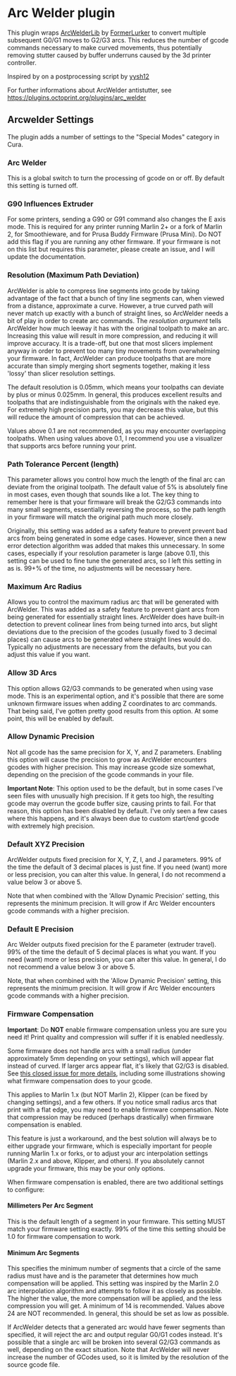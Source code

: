 # Arc Welder plugin

This plugin wraps [ArcWelderLib](https://github.com/FormerLurker/ArcWelderLib) by [FormerLurker](https://github.com/FormerLurker) to convert multiple subsequent G0/G1 moves to G2/G3 arcs. This reduces the number of gcode commands necessary to make curved movements, thus potentially removing stutter caused by buffer underruns caused by the 3d printer controller.

Inspired by on a postprocessing script by [yysh12](https://github.com/yysh12)

For further informations about ArcWelder antistutter, see https://plugins.octoprint.org/plugins/arc_welder

## Arcwelder Settings

The plugin adds a number of settings to the "Special Modes" category in Cura.

### Arc Welder
This is a global switch to turn the processing of gcode on or off. By default this setting is turned off.

### G90 Influences Extruder
For some printers, sending a G90 or G91 command also changes the E axis mode.  This is required for any printer running Marlin 2+ or a fork of Marlin 2, for Smoothieware, and for Prusa Buddy Firmware (Prusa Mini).  Do NOT add this flag if you are running any other firmware.  If your firmware is not on this list but requires this parameter, please create an issue, and I will update the documentation.

### Resolution (Maximum Path Deviation)
ArcWelder is able to compress line segments into gcode by taking advantage of the fact that a bunch of tiny line segments can, when viewed from a distance, approximate a curve.  However, a true curved path will never match up exactly with a bunch of straight lines, so ArcWelder needs a bit of play in order to create arc commands.  The *resolution argument* tells ArcWelder how much leeway it has with the original toolpath to make an arc.  Increasing this value will result in more compression, and reducing it will improve accuracy.  It is a trade-off, but one that most slicers implement anyway in order to prevent too many tiny movements from overwhelming your firmware.  In fact, ArcWelder can produce toolpaths that are more accurate than simply merging short segments together, making it less 'lossy' than slicer resolution settings.

The default resolution is 0.05mm, which means your toolpaths can deviate by plus or minus 0.025mm.  In general, this produces excellent results and toolpaths that are indistinguishable from the originals with the naked eye.  For extremely high precision parts, you may decrease this value, but this will reduce the amount of compression that can be achieved.

Values above 0.1 are not recommended, as you may encounter overlapping toolpaths.  When using values above 0.1, I recommend you use a visualizer that supports arcs before running your print.

### Path Tolerance Percent (length)
This parameter allows you control how much the length of the final arc can deviate from the original toolpath.  The default value of 5% is absolutely fine in most cases, even though that sounds like a lot.  The key thing to remember here is that your firmware will break the G2/G3 commands into many small segments, essentially reversing the process, so the path length in your firmware will match the original path much more closely.

Originally, this setting was added as a safety feature to prevent prevent bad arcs from being generated in some edge cases.  However, since then a new error detection algorithm was added that makes this unnecessary.  In some cases, especially if your resolution parameter is large (above 0.1), this setting can be used to fine tune the generated arcs, so I left this setting in as is.  99+% of the time, no adjustments will be necessary here.

### Maximum Arc Radius
Allows you to control the maximum radius arc that will be generated with ArcWelder.  This was added as a safety feature to prevent giant arcs from being generated for essentially straight lines.  ArcWelder does have built-in detection to prevent colinear lines from being turned into arcs, but slight deviations due to the precision of the gcodes (usually fixed to 3 decimal places) can cause arcs to be generated where straight lines would do.  Typically no adjustments are necessary from the defaults, but you can adjust this value if you want.

### Allow 3D Arcs
This option allows G2/G3 commands to be generated when using vase mode.  This is an experimental option, and it's possible that there are some unknown firmware issues when adding Z coordinates to arc commands.  That being said, I've gotten pretty good results from this option.  At some point, this will be enabled by default.

### Allow Dynamic Precision
Not all gcode has the same precision for X, Y, and Z parameters.  Enabling this option will cause the precision to grow as ArcWelder encounters gcodes with higher precision.  This may increase gcode size somewhat, depending on the precision of the gcode commands in your file.

**Important Note**: This option used to be the default, but in some cases I've seen files with unusually high precision.  If it gets too high, the resulting gcode may overrun the gcode buffer size, causing prints to fail.  For that reason, this option has been disabled by default.  I've only seen a few cases where this happens, and it's always been due to custom start/end gcode with extremely high precision.

### Default XYZ Precision
ArcWelder outputs fixed precision for X, Y, Z, I, and J parameters.  99% of the time the default of 3 decimal places is just fine.  If you need (want) more or less precision, you can alter this value.  In general, I do not recommend a value below 3 or above 5.

Note that when combined with the 'Allow Dynamic Precision' setting, this represents the minimum precision.  It will grow if Arc Welder encounters gcode commands with a higher precision.

### Default E Precision
Arc Welder outputs fixed precision for the E parameter (extruder travel).  99% of the time the default of 5 decimal places is what you want.  If you need (want) more or less precision, you can alter this value.  In general, I do not recommend a value below 3 or above 5.

Note, that when combined with the 'Allow Dynamic Precision' setting, this represents the minimum precision.  It will grow if Arc Welder encounters gcode commands with a higher precision.

### Firmware Compensation
**Important**: Do **NOT** enable firmware compensation unless you are sure you need it!  Print quality and compression will suffer if it is enabled needlessly.

Some firmware does not handle arcs with a small radius (under approximately 5mm depending on your settings), which will appear flat instead of curved.  If larger arcs appear flat, it's likely that G2/G3 is disabled.  See [this closed issue for more details](https://github.com/FormerLurker/ArcWelderLib/issues/18), including some illustrations showing what firmware compensation does to your gcode.

This applies to Marlin 1.x (but NOT Marlin 2), Klipper (can be fixed by changing settings), and a few others.  If you notice small radius arcs that print with a flat edge, you may need to enable firmware compensation.  Note that compression may be reduced (perhaps drastically) when firmware compensation is enabled.

This feature is just a workaround, and the best solution will always be to either upgrade your firmware, which is especially important for people running Marlin 1.x or forks, or to adjust your arc interpolation settings (Marlin 2.x and above, Klipper, and others).  If you absolutely cannot upgrade your firmware, this may be your only options.

When firmware compensation is enabled, there are two additional settings to configure:

#### Millimeters Per Arc Segment
This is the default length of a segment in your firmware.  This setting MUST match your firmware setting exactly.  99% of the time this setting should be 1.0 for firmware compensation to work.

#### Minimum Arc Segments
This specifies the minimum number of segments that a circle of the same radius must have and is the parameter that determines how much compensation will be applied.  This setting was inspired by the Marlin 2.0 arc interpolation algorithm and attempts to follow it as closely as possible.  The higher the value, the more compensation will be applied, and the less compression you will get.  A minimum of 14 is recommended.  Values above 24 are NOT recommended.  In general, this should be set as low as possible.

If ArcWelder detects that a generated arc would have fewer segments than specified, it will reject the arc and output regular G0/G1 codes instead.  It's possible that a single arc will be broken into several G2/G3 commands as well, depending on the exact situation.  Note that ArcWelder will never increase the number of GCodes used, so it is limited by the resolution of the source gcode file.